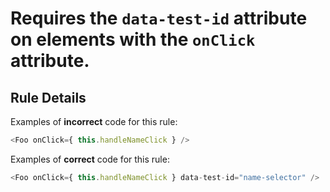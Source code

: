 # Requires the `data-test-id` attribute on elements with the `onClick` attribute.

## Rule Details

Examples of **incorrect** code for this rule:

```js
<Foo onClick={ this.handleNameClick } />
```

Examples of **correct** code for this rule:

```js
<Foo onClick={ this.handleNameClick } data-test-id="name-selector" />
```

